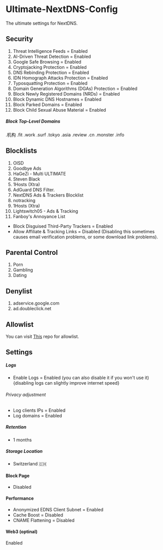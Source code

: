 # Ultimate-NextDNS-Config
The ultimate settings for NextDNS.

## Security
1. Threat Intelligence Feeds = Enabled
2. AI-Driven Threat Detection = Enabled
3. Google Safe Browsing = Enabled
4. Cryptojacking Protection = Enabled
5. DNS Rebinding Protection = Enabled
6. IDN Homograph Attacks Protection = Enabled
7. Typosquatting Protection = Enabled
8. Domain Generation Algorithms (DGAs) Protection = Enabled
9. Block Newly Registered Domains (NRDs) = Enabled
10. Block Dynamic DNS Hostnames = Enabled
11. Block Parked Domains = Enabled
12. Block Child Sexual Abuse Material = Enabled

##### Block Top-Level Domains

.机构
.fit
.work
.surf
.tokyo
.asia
.review
.cn
.monster
.info


## Blocklists 


1. OISD
2. Goodbye Ads
3. HaGeZi - Multi ULTIMATE
4. Steven Black
5. 1Hosts (Xtra)
6. AdGuard DNS Filter.
7. NextDNS Ads & Trackers Blocklist
8. notracking
9. 1Hosts (Xtra)
10. Lightswitch05 - Ads & Tracking
11. Fanboy's Annoyance List



- Block Disguised Third-Party Trackers = Enabled
- Allow Affiliate & Tracking Links = Disabled (Disabling this sometimes causes email verification problems, or some download link problems).


## Parental Control 
1. Porn
2. Gambling
3. Dating


## Denylist 
1. adservice.google.com
2. ad.doubleclick.net 


## Allowlist 
You can visit [This](https://github.com/yokoffing/NextDNS-Config) repo for allowlist.

## Settings 

##### Logs 
- Enable Logs = Enabled (you can also disable it if you won't use it) {disabling logs can slightly improve internet speed}

###### Privacy adjustment
- Log clients IPs = Enabled
- Log domains = Enabled

##### Retention 
- 1 months

##### Storage Location
- Switzerland 🇨🇭


#### Block Page 
- Disabled 


#### Performance 
- Anonymized EDNS Client Subnet = Enabled
- Cache Boost = Disabled
- CNAME Flattening = Disabled

#### Web3 (optinal) 
Enabled 